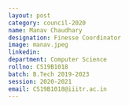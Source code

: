 ```yaml
---
layout: post
category: council-2020
name: Manav Chaudhary
designation: Finesse Coordinator
image: manav.jpeg
linkedin:
department: Computer Science
rollno: CS19B1018
batch: B.Tech 2019-2023
session: 2020-2021
email: CS19B1018@iiitr.ac.in
---
```

